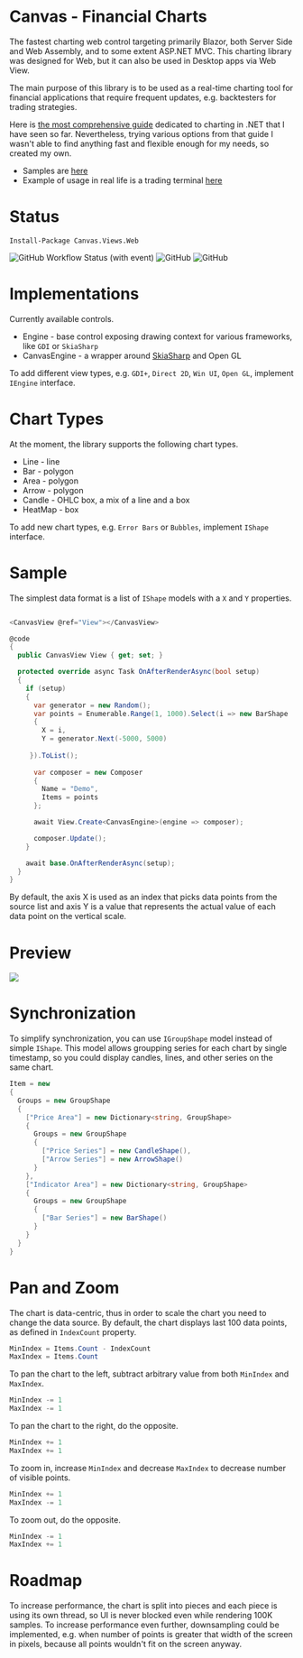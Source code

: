 # Canvas - Financial Charts

The fastest charting web control targeting primarily Blazor, both Server Side and Web Assembly, and to some extent ASP.NET MVC. 
This charting library was designed for Web, but it can also be used in Desktop apps via Web View. 

The main purpose of this library is to be used as a real-time charting tool for financial applications that require frequent updates, e.g. backtesters for trading strategies. 

Here is [the most comprehensive guide](https://github.com/swharden/Csharp-Data-Visualization) dedicated to charting in .NET that I have seen so far. 
Nevertheless, trying various options from that guide I wasn't able to find anything fast and flexible enough for my needs, so created my own. 

- Samples are [here](https://github.com/Indemos/Canvas/tree/main/Samples/Pages) 
- Example of usage in real life is a trading terminal [here](https://github.com/Indemos/Terminal) 

# Status 

```
Install-Package Canvas.Views.Web
```

![GitHub Workflow Status (with event)](https://img.shields.io/github/actions/workflow/status/Indemos/Canvas/dotnet.yml?event=push)
![GitHub](https://img.shields.io/github/license/Indemos/Canvas)
![GitHub](https://img.shields.io/badge/system-Windows%20%7C%20Linux%20%7C%20Mac-blue)

# Implementations 

Currently available controls.

* Engine - base control exposing drawing context for various frameworks, like `GDI` or `SkiaSharp`  
* CanvasEngine - a wrapper around [SkiaSharp](https://github.com/mono/SkiaSharp) and Open GL 

To add different view types, e.g. `GDI+`, `Direct 2D`, `Win UI`, `Open GL`, implement `IEngine` interface.

# Chart Types 

At the moment, the library supports the following chart types. 

* Line - line 
* Bar - polygon
* Area - polygon
* Arrow - polygon
* Candle - OHLC box, a mix of a line and a box
* HeatMap - box 

To add new chart types, e.g. `Error Bars` or `Bubbles`, implement `IShape` interface. 

# Sample

The simplest data format is a list of `IShape` models with a `X` and `Y` properties. 

```C#

<CanvasView @ref="View"></CanvasView>

@code
{
  public CanvasView View { get; set; }

  protected override async Task OnAfterRenderAsync(bool setup)
  {
    if (setup)
    {
      var generator = new Random();
      var points = Enumerable.Range(1, 1000).Select(i => new BarShape 
      { 
        X = i, 
        Y = generator.Next(-5000, 5000) 
     
     }).ToList();
      
      var composer = new Composer
      {
        Name = "Demo",
        Items = points
      };

      await View.Create<CanvasEngine>(engine => composer);

      composer.Update();
    }

    await base.OnAfterRenderAsync(setup);
  }
}
```

By default, the axis X is used as an index that picks data points from the source list and axis Y is a value that represents the actual value of each data point on the vertical scale. 

# Preview 

![](Screens/Preview.gif)

# Synchronization 

To simplify synchronization, you can use `IGroupShape` model instead of simple `IShape`. 
This model allows groupping series for each chart by single timestamp, so you could display candles, lines, and other series on the same chart. 

```C#
Item = new 
{
  Groups = new GroupShape
  {
    ["Price Area"] = new Dictionary<string, GroupShape>
    {
      Groups = new GroupShape
      {
        ["Price Series"] = new CandleShape(),
        ["Arrow Series"] = new ArrowShape()
      }
    },
    ["Indicator Area"] = new Dictionary<string, GroupShape>
    {
      Groups = new GroupShape
      { 
        ["Bar Series"] = new BarShape() 
      }
    }
  }
}
```

# Pan and Zoom 

The chart is data-centric, thus in order to scale the chart you need to change the data source. 
By default, the chart displays last 100 data points, as defined in `IndexCount` property. 

```C#
MinIndex = Items.Count - IndexCount
MaxIndex = Items.Count
```

To pan the chart to the left, subtract arbitrary value from both `MinIndex` and `MaxIndex`. 

```C#
MinIndex -= 1
MaxIndex -= 1
```

To pan the chart to the right, do the opposite. 

```C#
MinIndex += 1
MaxIndex += 1
```

To zoom in, increase `MinIndex` and decrease `MaxIndex` to decrease number of visible points. 

```C#
MinIndex += 1
MaxIndex -= 1
```

To zoom out, do the opposite. 

```C#
MinIndex -= 1
MaxIndex += 1
```

# Roadmap 

To increase performance, the chart is split into pieces and each piece is using its own thread, so UI is never blocked even while rendering 100K samples. 
To increase performance even further, downsampling could be implemented, e.g. when number of points is greater that width of the screen in pixels, because all points wouldn't fit on the screen anyway. 
